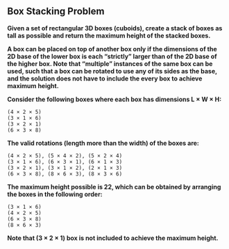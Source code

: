 ## Box Stacking Problem ##

**Given a set of rectangular 3D boxes (cuboids), create a stack of boxes as tall as possible and return the maximum height of the stacked boxes.**

**A box can be placed on top of another box only if the dimensions of the 2D base of the lower box is each “strictly” larger than of the 2D base of the higher box. 
Note that “multiple” instances of the same box can be used, such that a box can be rotated to use any of its sides as the base, and the solution does not have to include 
the every box to achieve maximum height.**

**Consider the following boxes where each box has dimensions L × W × H:**

    (4 × 2 × 5)
    (3 × 1 × 6)
    (3 × 2 × 1)
    (6 × 3 × 8)
 
**The valid rotations (length more than the width) of the boxes are:**
    
    (4 × 2 × 5), (5 × 4 × 2), (5 × 2 × 4)
    (3 × 1 × 6), (6 × 3 × 1), (6 × 1 × 3)
    (3 × 2 × 1), (3 × 1 × 2), (2 × 1 × 3)
    (6 × 3 × 8), (8 × 6 × 3), (8 × 3 × 6)

**The maximum height possible is 22, which can be obtained by arranging the boxes in the following order:**

    (3 × 1 × 6)
    (4 × 2 × 5)
    (6 × 3 × 8)
    (8 × 6 × 3)
**Note that (3 × 2 × 1) box is not included to achieve the maximum height.**
